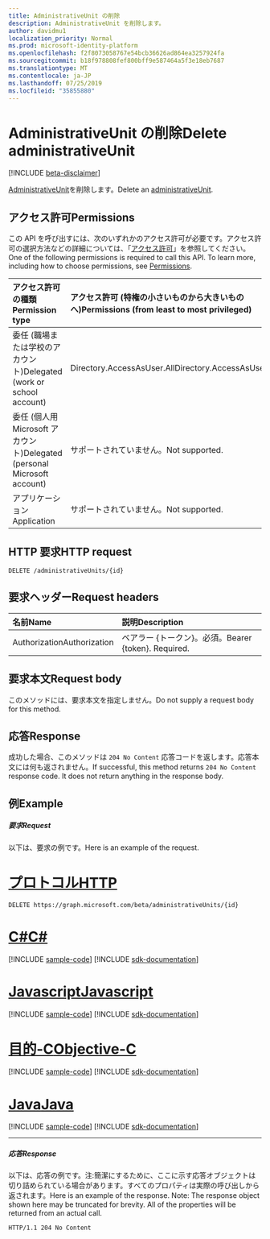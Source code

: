 ```yaml
---
title: AdministrativeUnit の削除
description: AdministrativeUnit を削除します。
author: davidmu1
localization_priority: Normal
ms.prod: microsoft-identity-platform
ms.openlocfilehash: f2f8073058767e54bcb36626ad864ea3257924fa
ms.sourcegitcommit: b18f978808fef800bff9e587464a5f3e18eb7687
ms.translationtype: MT
ms.contentlocale: ja-JP
ms.lasthandoff: 07/25/2019
ms.locfileid: "35855880"
---
```

# <a name="delete-administrativeunit"></a><span data-ttu-id="76082-103">AdministrativeUnit の削除</span><span class="sxs-lookup"><span data-stu-id="76082-103">Delete administrativeUnit</span></span>

[!INCLUDE [beta-disclaimer](../../includes/beta-disclaimer.md)]

<span data-ttu-id="76082-104">[AdministrativeUnit](../resources/administrativeunit.md)を削除します。</span><span class="sxs-lookup"><span data-stu-id="76082-104">Delete an [administrativeUnit](../resources/administrativeunit.md).</span></span>

## <a name="permissions"></a><span data-ttu-id="76082-105">アクセス許可</span><span class="sxs-lookup"><span data-stu-id="76082-105">Permissions</span></span>
<span data-ttu-id="76082-p101">この API を呼び出すには、次のいずれかのアクセス許可が必要です。アクセス許可の選択方法などの詳細については、「[アクセス許可](/graph/permissions-reference)」を参照してください。</span><span class="sxs-lookup"><span data-stu-id="76082-p101">One of the following permissions is required to call this API. To learn more, including how to choose permissions, see [Permissions](/graph/permissions-reference).</span></span>


|<span data-ttu-id="76082-108">アクセス許可の種類</span><span class="sxs-lookup"><span data-stu-id="76082-108">Permission type</span></span>      | <span data-ttu-id="76082-109">アクセス許可 (特権の小さいものから大きいものへ)</span><span class="sxs-lookup"><span data-stu-id="76082-109">Permissions (from least to most privileged)</span></span>              |
|:--------------------|:---------------------------------------------------------|
|<span data-ttu-id="76082-110">委任 (職場または学校のアカウント)</span><span class="sxs-lookup"><span data-stu-id="76082-110">Delegated (work or school account)</span></span> | <span data-ttu-id="76082-111">Directory.AccessAsUser.All</span><span class="sxs-lookup"><span data-stu-id="76082-111">Directory.AccessAsUser.All</span></span>    |
|<span data-ttu-id="76082-112">委任 (個人用 Microsoft アカウント)</span><span class="sxs-lookup"><span data-stu-id="76082-112">Delegated (personal Microsoft account)</span></span> | <span data-ttu-id="76082-113">サポートされていません。</span><span class="sxs-lookup"><span data-stu-id="76082-113">Not supported.</span></span>    |
|<span data-ttu-id="76082-114">アプリケーション</span><span class="sxs-lookup"><span data-stu-id="76082-114">Application</span></span> | <span data-ttu-id="76082-115">サポートされていません。</span><span class="sxs-lookup"><span data-stu-id="76082-115">Not supported.</span></span> |

## <a name="http-request"></a><span data-ttu-id="76082-116">HTTP 要求</span><span class="sxs-lookup"><span data-stu-id="76082-116">HTTP request</span></span>
<!-- { "blockType": "ignored" } -->
```http
DELETE /administrativeUnits/{id}

```
## <a name="request-headers"></a><span data-ttu-id="76082-117">要求ヘッダー</span><span class="sxs-lookup"><span data-stu-id="76082-117">Request headers</span></span>
| <span data-ttu-id="76082-118">名前</span><span class="sxs-lookup"><span data-stu-id="76082-118">Name</span></span>       | <span data-ttu-id="76082-119">説明</span><span class="sxs-lookup"><span data-stu-id="76082-119">Description</span></span>|
|:---------------|:----------|
| <span data-ttu-id="76082-120">Authorization</span><span class="sxs-lookup"><span data-stu-id="76082-120">Authorization</span></span>  | <span data-ttu-id="76082-p102">ベアラー {トークン}。必須。</span><span class="sxs-lookup"><span data-stu-id="76082-p102">Bearer {token}. Required.</span></span> |

## <a name="request-body"></a><span data-ttu-id="76082-123">要求本文</span><span class="sxs-lookup"><span data-stu-id="76082-123">Request body</span></span>
<span data-ttu-id="76082-124">このメソッドには、要求本文を指定しません。</span><span class="sxs-lookup"><span data-stu-id="76082-124">Do not supply a request body for this method.</span></span>

## <a name="response"></a><span data-ttu-id="76082-125">応答</span><span class="sxs-lookup"><span data-stu-id="76082-125">Response</span></span>

<span data-ttu-id="76082-p103">成功した場合、このメソッドは `204 No Content` 応答コードを返します。応答本文には何も返されません。</span><span class="sxs-lookup"><span data-stu-id="76082-p103">If successful, this method returns `204 No Content` response code. It does not return anything in the response body.</span></span>

## <a name="example"></a><span data-ttu-id="76082-128">例</span><span class="sxs-lookup"><span data-stu-id="76082-128">Example</span></span>
##### <a name="request"></a><span data-ttu-id="76082-129">要求</span><span class="sxs-lookup"><span data-stu-id="76082-129">Request</span></span>
<span data-ttu-id="76082-130">以下は、要求の例です。</span><span class="sxs-lookup"><span data-stu-id="76082-130">Here is an example of the request.</span></span>

# <a name="httptabhttp"></a>[<span data-ttu-id="76082-131">プロトコル</span><span class="sxs-lookup"><span data-stu-id="76082-131">HTTP</span></span>](#tab/http)
<!-- {
  "blockType": "request",
  "name": "delete_administrativeunit"
}-->
```http
DELETE https://graph.microsoft.com/beta/administrativeUnits/{id}
```
# <a name="ctabcsharp"></a>[<span data-ttu-id="76082-132">C#</span><span class="sxs-lookup"><span data-stu-id="76082-132">C#</span></span>](#tab/csharp)
[!INCLUDE [sample-code](../includes/snippets/csharp/delete-administrativeunit-csharp-snippets.md)]
[!INCLUDE [sdk-documentation](../includes/snippets/snippets-sdk-documentation-link.md)]

# <a name="javascripttabjavascript"></a>[<span data-ttu-id="76082-133">Javascript</span><span class="sxs-lookup"><span data-stu-id="76082-133">Javascript</span></span>](#tab/javascript)
[!INCLUDE [sample-code](../includes/snippets/javascript/delete-administrativeunit-javascript-snippets.md)]
[!INCLUDE [sdk-documentation](../includes/snippets/snippets-sdk-documentation-link.md)]

# <a name="objective-ctabobjc"></a>[<span data-ttu-id="76082-134">目的-C</span><span class="sxs-lookup"><span data-stu-id="76082-134">Objective-C</span></span>](#tab/objc)
[!INCLUDE [sample-code](../includes/snippets/objc/delete-administrativeunit-objc-snippets.md)]
[!INCLUDE [sdk-documentation](../includes/snippets/snippets-sdk-documentation-link.md)]

# <a name="javatabjava"></a>[<span data-ttu-id="76082-135">Java</span><span class="sxs-lookup"><span data-stu-id="76082-135">Java</span></span>](#tab/java)
[!INCLUDE [sample-code](../includes/snippets/java/delete-administrativeunit-java-snippets.md)]
[!INCLUDE [sdk-documentation](../includes/snippets/snippets-sdk-documentation-link.md)]

---

##### <a name="response"></a><span data-ttu-id="76082-136">応答</span><span class="sxs-lookup"><span data-stu-id="76082-136">Response</span></span>
<span data-ttu-id="76082-p104">以下は、応答の例です。注:簡潔にするために、ここに示す応答オブジェクトは切り詰められている場合があります。すべてのプロパティは実際の呼び出しから返されます。</span><span class="sxs-lookup"><span data-stu-id="76082-p104">Here is an example of the response. Note: The response object shown here may be truncated for brevity. All of the properties will be returned from an actual call.</span></span>
<!-- {
  "blockType": "response",
  "truncated": true
} -->
```http
HTTP/1.1 204 No Content
```

<!-- uuid: 8fcb5dbc-d5aa-4681-8e31-b001d5168d79
2015-10-25 14:57:30 UTC -->
<!--
{
  "type": "#page.annotation",
  "description": "Delete administrativeUnit",
  "keywords": "",
  "section": "documentation",
  "tocPath": "",
  "suppressions": [
  ]
}
-->
